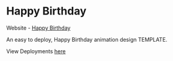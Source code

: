 # Happy Birthday

Website - [Happy Birthday](https://github.com/richaaa01/happy-birthday-Garima.git)

An easy to deploy, Happy Birthday animation design TEMPLATE.

View Deployments [here](https://github.com/Rishabh04-02/happy-birthday/deployments)
